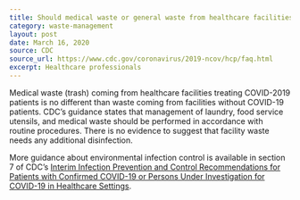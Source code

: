 ```yaml
---
title: Should medical waste or general waste from healthcare facilities treating PUIs and patients with confirmed COVID-19 be handled any differently or need any additional disinfection?
category: waste-management
layout: post
date: March 16, 2020
source: CDC
source_url: https://www.cdc.gov/coronavirus/2019-ncov/hcp/faq.html
excerpt: Healthcare professionals
---
```

Medical waste (trash) coming from healthcare facilities treating COVID-2019 patients is no different than waste coming from facilities without COVID-19 patients. CDC’s guidance states that management of laundry, food service utensils, and medical waste should be performed in accordance with routine procedures. There is no evidence to suggest that facility waste needs any additional disinfection.

More guidance about environmental infection control is available in section 7 of CDC’s <a href="https://www.cdc.gov/coronavirus/2019-nCoV/hcp/infection-control.html"> 
Interim Infection Prevention and Control Recommendations for Patients with Confirmed COVID-19 or Persons Under Investigation for COVID-19 in Healthcare Settings</a>.